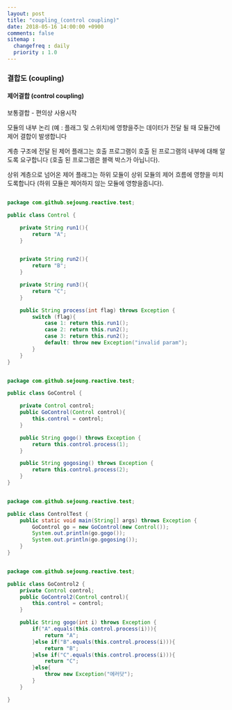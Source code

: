 ```yaml
---
layout: post
title: "coupling_(control coupling)"
date: 2018-05-16 14:00:00 +0900
comments: false
sitemap :
  changefreq : daily
  priority : 1.0
---
```


### 결합도 (coupling)

#### 제어결합 (control coupling)
 
보통결합 - 편의상 사용시작

모듈의 내부 논리 (예 : 플래그 및 스위치)에 영향을주는 데이터가 전달 될 때 모듈간에 제어 결합이 발생합니다

계층 구조에 전달 된 제어 플래그는 호출 프로그램이 호출 된 프로그램의 내부에 대해 알도록 요구합니다
(호출 된 프로그램은 블랙 박스가 아닙니다). 

상위 계층으로 넘어온 제어 플래그는 하위 모듈이 상위 모듈의 제어 흐름에 영향을 미치도록합니다
(하위 모듈은 제어하지 않는 모듈에 영향을줍니다). 

```java

package com.github.sejoung.reactive.test;

public class Control {

    private String run1(){
        return "A";
    }


    private String run2(){
        return "B";
    }

    private String run3(){
        return "C";
    }

    public String process(int flag) throws Exception {
        switch (flag){
            case 1: return this.run1();
            case 2: return this.run2();
            case 3: return this.run2();
            default: throw new Exception("invalid param");
        }
    }
}

```

```java

package com.github.sejoung.reactive.test;

public class GoControl {

    private Control control;
    public GoControl(Control control){
        this.control = control;
    }

    public String gogo() throws Exception {
        return this.control.process(1);
    }

    public String gogosing() throws Exception {
        return this.control.process(2);
    }
}

```

```java

package com.github.sejoung.reactive.test;

public class ControlTest {
    public static void main(String[] args) throws Exception {
        GoControl go = new GoControl(new Control());
        System.out.println(go.gogo());
        System.out.println(go.gogosing());
    }
}

```

```java

package com.github.sejoung.reactive.test;

public class GoControl2 {
    private Control control;
    public GoControl2(Control control){
        this.control = control;
    }

    public String gogo(int i) throws Exception {
        if("A".equals(this.control.process(i))){
            return "A";
        }else if("B".equals(this.control.process(i))){
            return "B";
        }else if("C".equals(this.control.process(i))){
            return "C";
        }else{
            throw new Exception("에러닷");
        }
    }

}


```